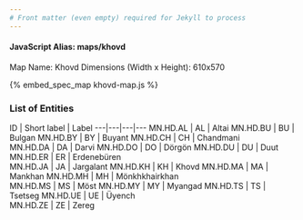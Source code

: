```yaml
---
# Front matter (even empty) required for Jekyll to process
---
```


#### JavaScript Alias: maps/khovd

Map Name: Khovd
Dimensions (Width x Height): 610x570



{% embed_spec_map khovd-map.js %}

### List of Entities

ID | Short label | Label
---|---|---|---
MN.HD.AL | AL | Altai
MN.HD.BU | BU | Bulgan
MN.HD.BY | BY | Buyant
MN.HD.CH | CH | Chandmani		
MN.HD.DA | DA | Darvi
MN.HD.DO | DO | Dörgön
MN.HD.DU | DU | Duut
MN.HD.ER | ER | Erdenebüren		
MN.HD.JA | JA | Jargalant
MN.HD.KH | KH | Khovd
MN.HD.MA | MA | Mankhan
MN.HD.MH | MH | Mönkhkhairkhan		
MN.HD.MS | MS | Möst
MN.HD.MY | MY | Myangad
MN.HD.TS | TS | Tsetseg
MN.HD.UE | UE | Üyench		
MN.HD.ZE | ZE | Zereg